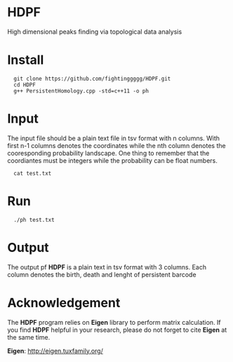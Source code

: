 # HDPF
High dimensional peaks finding via topological data analysis

# Install
```
  git clone https://github.com/fightinggggg/HDPF.git
  cd HDPF
  g++ PersistentHomology.cpp -std=c++11 -o ph
```
# Input 
The input file should be a plain text file in tsv format with n columns. With first n-1 columns denotes the coordinates while the nth column denotes the cooresponding probability landscape. One thing to remember that the coordiantes must be integers while the probability can be float numbers.
```
  cat test.txt
```

# Run
```
  ./ph test.txt
```

# Output
The output pf **HDPF** is a plain text in tsv format with 3 columns. 
Each column denotes the birth, death and lenght of persistent barcode


# Acknowledgement
The **HDPF** program relies on **Eigen** library to perform matrix calculation. If you find **HDPF** helpful in your research, please do not forget to cite **Eigen** at the same time.

**Eigen**: http://eigen.tuxfamily.org/
